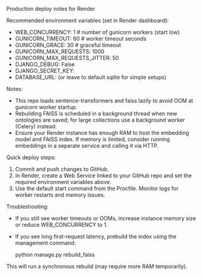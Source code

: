 Production deploy notes for Render

Recommended environment variables (set in Render dashboard):

- WEB_CONCURRENCY: 1          # number of gunicorn workers (start low)
- GUNICORN_TIMEOUT: 60       # worker timeout seconds
- GUNICORN_GRACE: 30         # graceful timeout
- GUNICORN_MAX_REQUESTS: 1000
- GUNICORN_MAX_REQUESTS_JITTER: 50
- DJANGO_DEBUG: False
- DJANGO_SECRET_KEY: <your secret>
- DATABASE_URL: <render postgres url> (or leave to default sqlite for simple setups)

Notes:
- This repo loads sentence-transformers and faiss lazily to avoid OOM at gunicorn worker startup.
- Rebuilding FAISS is scheduled in a background thread when new ontologies are saved; for large collections use a background worker (Celery) instead.
- Ensure your Render instance has enough RAM to host the embedding model and FAISS index. If memory is limited, consider running embeddings in a separate service and calling it via HTTP.

Quick deploy steps:
1. Commit and push changes to GitHub.
2. In Render, create a Web Service linked to your GitHub repo and set the required environment variables above.
3. Use the default start command from the Procfile. Monitor logs for worker restarts and memory issues.

Troubleshooting:
- If you still see worker timeouts or OOMs, increase instance memory size or reduce WEB_CONCURRENCY to 1.
- If you see long first-request latency, prebuild the index using the management command:

    python manage.py rebuild_faiss

This will run a synchronous rebuild (may require more RAM temporarily).
